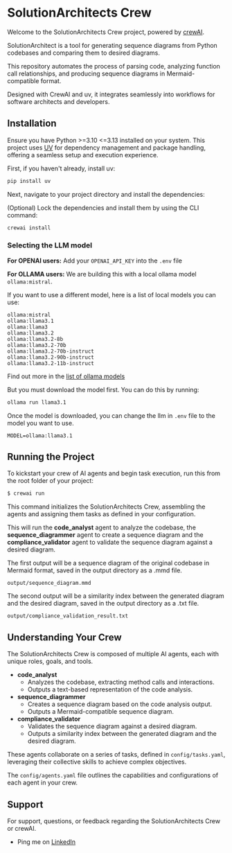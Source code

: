 # SolutionArchitects Crew

Welcome to the SolutionArchitects Crew project, powered by [crewAI](https://crewai.com).

SolutionArchitect is a tool for generating sequence diagrams from Python codebases and comparing them to desired diagrams.

This repository automates the process of parsing code, analyzing function call relationships, and producing sequence diagrams in Mermaid-compatible format.

Designed with CrewAI and uv, it integrates seamlessly into workflows for software architects and developers.

## Installation

Ensure you have Python >=3.10 <=3.13 installed on your system. This project uses [UV](https://docs.astral.sh/uv/) for dependency management and package handling, offering a seamless setup and execution experience.

First, if you haven't already, install uv:

```bash
pip install uv
```

Next, navigate to your project directory and install the dependencies:

(Optional) Lock the dependencies and install them by using the CLI command:
```bash
crewai install
```

### Selecting the LLM model

**For OPENAI users:** Add your `OPENAI_API_KEY` into the `.env` file

**For OLLAMA users:** We are building this with a local ollama model `ollama:mistral`.

If you want to use a different model, here is a list of local models you can use:

```
ollama:mistral
ollama:llama3.1
ollama:llama3
ollama:llama3.2
ollama:llama3.2-8b
ollama:llama3.2-70b
ollama:llama3.2-70b-instruct
ollama:llama3.2-90b-instruct
ollama:llama3.2-11b-instruct
```

Find out more in the [list of ollama models](https://ollama.com/search)

But you must download the model first. You can do this by running:

```bash
ollama run llama3.1
```

Once the model is downloaded, you can change the llm in `.env` file to the model you want to use.

```
MODEL=ollama:llama3.1
```

## Running the Project

To kickstart your crew of AI agents and begin task execution, run this from the root folder of your project:

```bash
$ crewai run
```

This command initializes the SolutionArchitects Crew, assembling the agents and assigning them tasks as defined in your configuration.

This will run the **code_analyst** agent to analyze the codebase, the **sequence_diagrammer** agent to create a sequence diagram and the **compliance_validator** agent to validate the sequence diagram against a desired diagram.

The first output will be a sequence diagram of the original codebase in Mermaid format, saved in the output directory as a .mmd file.

```
output/sequence_diagram.mmd
```

The second output will be a similarity index between the generated diagram and the desired diagram, saved in the output directory as a .txt file.

```
output/compliance_validation_result.txt
```

## Understanding Your Crew

The SolutionArchitects Crew is composed of multiple AI agents, each with unique roles, goals, and tools.
- **code_analyst**
    - Analyzes the codebase, extracting method calls and interactions.
    - Outputs a text-based representation of the code analysis.
- **sequence_diagrammer**
    - Creates a sequence diagram based on the code analysis output.
    - Outputs a Mermaid-compatible sequence diagram.
- **compliance_validator**
    - Validates the sequence diagram against a desired diagram.
    - Outputs a similarity index between the generated diagram and the desired diagram.

These agents collaborate on a series of tasks, defined in `config/tasks.yaml`, leveraging their collective skills to achieve complex objectives.

The `config/agents.yaml` file outlines the capabilities and configurations of each agent in your crew.

## Support

For support, questions, or feedback regarding the SolutionArchitects Crew or crewAI.
- Ping me on [LinkedIn](https://www.linkedin.com/in/thejoyofdata/)

